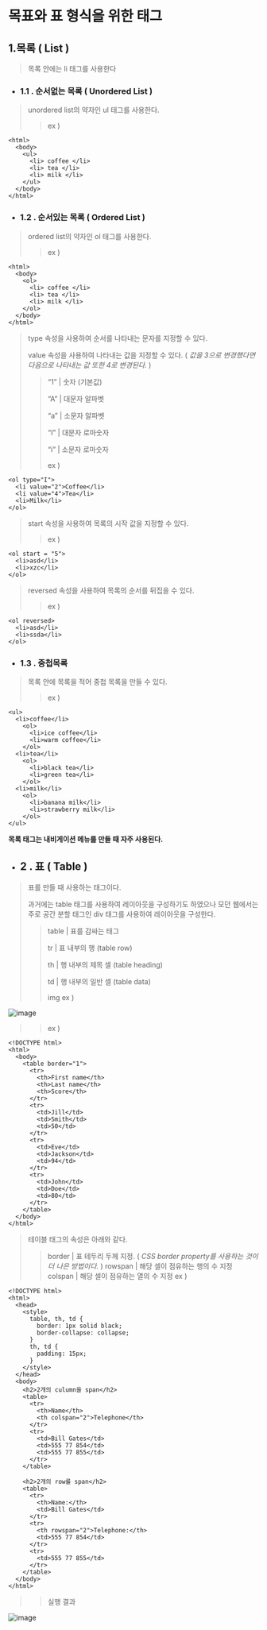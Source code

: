# 목표와 표 형식을 위한 태그

## 1.목록 ( List )
> 목록 안에는 li 태그를 사용한다

- ### 1.1 . 순서없는 목록 ( Unordered List )

> unordered list의 약자인 ul 태그를 사용한다.
> > ex )
```
<html>
  <body>
    <ul>
      <li> coffee </li>
      <li> tea </li>
      <li> milk </li>
    </ul>
  </body>
</html>
```

- ### 1.2 . 순서있는 목록 ( Ordered List )

> ordered list의 약자인 ol 태그를 사용한다.
> > ex )
```
<html>
  <body>
    <ol>
      <li> coffee </li>
      <li> tea </li>
      <li> milk </li>
    </ol>
  </body>
</html>
```
> type 속성을 사용하여 순서를 나타내는 문자를 지정할 수 있다.
> 
> value 속성을 사용하여 나타내는 값을 지정할 수 있다. ( _값을 3으로 변경했다면 다음으로 나타내는 값 또한 4로 변경된다._ )
> 
> > “1”	| 숫자 (기본값)
> > 
> > “A”	| 대문자 알파벳
> > 
> > “a”	| 소문자 알파벳
> > 
> > “I”	| 대문자 로마숫자
> > 
> > “i”	| 소문자 로마숫자
> > 
> > ex )
```
<ol type="I">
  <li value="2">Coffee</li>
  <li value="4">Tea</li>
  <li>Milk</li>
</ol>
```
> start 속성을 사용하여 목록의 시작 값을 지정할 수 있다.
> > ex )
```
<ol start = "5">
  <li>asd</li>
  <li>xzc</li>
</ol>
```
> reversed 속성을 사용하여 목록의 순서를 뒤집을 수 있다.
> > ex )
```
<ol reversed>
  <li>asd</li>
  <li>ssda</li>
</ol>
```

- ### 1.3 . 중첩목록

> 목록 안에 목록을 적어 중첩 목록을 만들 수 있다.
> > ex )
```
<ul>
  <li>coffee</li>
    <ol>
      <li>ice coffee</li>
      <li>warm coffee</li>
    </ol>
  <li>tea</li>
    <ol>
      <li>black tea</li>
      <li>green tea</li>
    </ol>
  <li>milk</li>
    <ol>
      <li>banana milk</li>
      <li>strawberry milk</li>
    </ol>
</ul>
```
**목록 태그는 내비게이션 메뉴를 만들 때 자주 사용된다.**

- ## 2 . 표 ( Table )

> 표를 만들 때 사용하는 태그이다.
> 
> 과거에는 table 태그를 사용하여 레이아웃을 구성하기도 하였으나 모던 웹에서는 주로 공간 분할 태그인 div 태그를 사용하여 레이아웃을 구성한다.
>
> > table | 표를 감싸는 태그
> > 
> > tr | 표 내부의 행 (table row)
> > 
> > th | 행 내부의 제목 셀 (table heading)
> > 
> > td | 행 내부의 일반 셀 (table data)
> >
> > img ex )

![image](https://user-images.githubusercontent.com/128302413/227774001-47fdef51-808f-418b-ac1d-49e92fa2ecb4.png)

> > ex )
```
<!DOCTYPE html>
<html>
  <body>
    <table border="1">
      <tr>
        <th>First name</th>
        <th>Last name</th>
        <th>Score</th>
      </tr>
      <tr>
        <td>Jill</td>
        <td>Smith</td>
        <td>50</td>
      </tr>
      <tr>
        <td>Eve</td>
        <td>Jackson</td>
        <td>94</td>
      </tr>
      <tr>
        <td>John</td>
        <td>Doe</td>
        <td>80</td>
      </tr>
    </table>
  </body>
</html>
```

> 테이블 태그의 속성은 아래와 같다.
> > border | 표 테두리 두께 지정. ( _CSS border property를 사용하는 것이 더 나은 방법이다._ )
> > rowspan | 해당 셀이 점유하는 행의 수 지정
> > colspan | 해당 셀이 점유하는 열의 수 지정
> > ex )
```
<!DOCTYPE html>
<html>
  <head>
    <style>
      table, th, td {
        border: 1px solid black;
        border-collapse: collapse;
      }
      th, td {
        padding: 15px;
      }
    </style>
  </head>
  <body>
    <h2>2개의 culumn을 span</h2>
    <table>
      <tr>
        <th>Name</th>
        <th colspan="2">Telephone</th>
      </tr>
      <tr>
        <td>Bill Gates</td>
        <td>555 77 854</td>
        <td>555 77 855</td>
      </tr>
    </table>

    <h2>2개의 row를 span</h2>
    <table>
      <tr>
        <th>Name:</th>
        <td>Bill Gates</td>
      </tr>
      <tr>
        <th rowspan="2">Telephone:</th>
        <td>555 77 854</td>
      </tr>
      <tr>
        <td>555 77 855</td>
      </tr>
    </table>
  </body>
</html>
```
> > 실행 결과

![image](https://user-images.githubusercontent.com/128302413/227774450-735a16df-fa9a-4188-875e-25e59874d32d.png)

